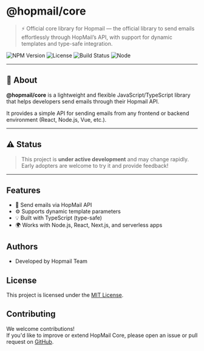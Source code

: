 
# @hopmail/core

> ⚡ Official core library for Hopmail — the official library to send emails effortlessly through HopMail’s API, 
with support for dynamic templates and type-safe integration.


![NPM Version](https://img.shields.io/npm/v/@hopmail/core?color=blue)
![License](https://img.shields.io/github/license/quocbahuynh/hopmail-core)
![Build Status](https://img.shields.io/badge/status-development-yellow)
![Node](https://img.shields.io/node/v/@hopmail/core)

---

## 🚀 About

**@hopmail/core** is a lightweight and flexible JavaScript/TypeScript library that helps developers send emails through their Hopmail API.

It provides a simple API for sending emails from any frontend or backend environment (React, Node.js, Vue, etc.).

---

## ⚠️ Status

> This project is **under active development** and may change rapidly.  
> Early adopters are welcome to try it and provide feedback!

---



## Features

- 📧 Send emails via HopMail API
- ⚙️ Supports dynamic template parameters
- 💡 Built with TypeScript (type-safe)
- 🌍 Works with Node.js, React, Next.js, and serverless apps


## Authors

- Developed by Hopmail Team

## License

This project is licensed under the [MIT License](./LICENSE).

## Contributing

We welcome contributions!  
If you'd like to improve or extend HopMail Core, please open an issue or pull request on [GitHub](https://github.com/quocbahuynh/hopmail-core).



